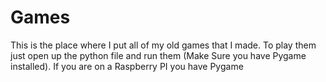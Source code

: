# Games
This is the place where I put all of my old games that I made. To play them just open up the python file and run them (Make Sure you have Pygame installed). If you are on a Raspberry PI you have Pygame
